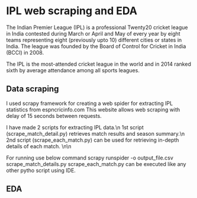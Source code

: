 # IPL web scraping and EDA

The Indian Premier League (IPL) is a professional Twenty20 cricket league in India contested during March or April and May of every year by eight teams representing eight (previously upto 10) different cities or states in India. The league was founded by the Board of Control for Cricket in India (BCCI) in 2008.

The IPL is the most-attended cricket league in the world and in 2014 ranked sixth by average attendance among all sports leagues.

## Data scraping

I used scrapy framework for creating a web spider for extracting IPL statistics from espncricinfo.com
This website allows web scraping with delay of 15 seconds between requests.

I have made 2 scripts for extracting IPL data.\n
1st script (scrape_match_detail.py) retrieves match results and season summary.\n
2nd script (scrape_each_match.py) can be used for retrieving in-depth details of each match. \n\n

For running use below command
scrapy runspider -o output_file.csv scrape_match_details.py
scrape_each_match.py can be executed like any other pytho script using IDE.


## EDA
